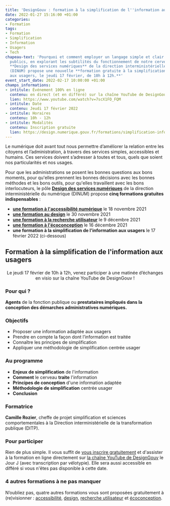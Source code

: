 ```yaml
---
title: 'DesignGouv : formation à la simplification de l''information aux usagers'
date: 2022-01-27 15:16:00 +01:00
categories:
- Formation
tags:
- Formation
- Simplification
- Information
- Usagers
- Tech
chapeau-text: 'Pourquoi et comment employer un langage simple et clair pour nos services
  publics, en explorant les subtilités du fonctionnement de notre cerveau  : le pôle
  **Design des services numériques** de la direction interministérielle du numérique
  (DINUM) propose une nouvelle **formation gratuite à la simplification de l''information
  aux usagers, le jeudi 17 février, de 10h à 12h.**'
event_start_date: 2022-02-17 10:00:00 +01:00
champs_informations:
- intitule: Événement 100% en ligne
  contenu: en direct (et en différé) sur la chaîne YouTube de DesignGouv
  lien: https://www.youtube.com/watch?v=7scX1FO_FQM
- intitule: Date
  contenu: Jeudi 17 février 2022
- intitule: Horaires
  contenu: 10h - 12h
- intitule: Modalités
  contenu: Inscription gratuite
  lien: https://design.numerique.gouv.fr/formations/simplification-information/
---
```


Le numérique doit avant tout nous permettre d’améliorer la relation entre les citoyens et l’administration, à travers des services simples, accessibles et humains. Ces services doivent s’adresser à toutes et tous, quels que soient nos particularités et nos usages.

Pour que les administrations se posent les bonnes questions aux bons moments, pour qu'elles prennent les bonnes décisions avec les bonnes méthodes et les bons outils, pour qu'elles travaillent avec les bons interlocuteurs, le pôle [**Design des services numériques**](https://design.numerique.gouv.fr/ "Design des services numériques - Lien externe") de la direction interministérielle du numérique (DINUM) propose **cinq formations gratuites indispensables** : 
* **[une formation à l'accessibilité numérique](https://www.numerique.gouv.fr/agenda/designgouv-formation-accessibilite-numerique/)** le 18 novembre 2021
* **[une formation au design](https://www.numerique.gouv.fr/agenda/designgouv-formation-design/)** le 30 novembre 2021
* **[une formation à la recherche utilisateur](https://www.numerique.gouv.fr/agenda/designgouv-formation-recherche-utilisateur/)** le 9 décembre 2021
* **[une formation à l'écoconception](https://www.numerique.gouv.fr/agenda/designgouv-formation-ecoconception/)** le 16 décembre 2021
* **une formation à la simplification de l'information aux usagers** le 17 février 2022 (ci-dessous)

<h2 class="text-center">Formation à la simplification de l'information aux usagers</h2>
<div class="encadre"> <p style="margin-top: 20px; text-align:center;">Le jeudi 17 février de 10h à 12h, venez participer à une matinée d’échanges en visio sur la chaîne YouTube de DesignGouv&nbsp;!</p> </div>

<h3 class="h2">Pour qui ?</h3>

**Agents** de la fonction publique ou **prestataires impliqués dans la conception des démarches administratives numériques.** 

<h3 class="h2">Objectifs</h3>

* Proposer une information adaptée aux usagers
* Prendre en compte la façon dont l’information est traitée
* Connaître les principes de simplification
* Appliquer une méthodologie de simplification centrée usager

<h3 class="h2">Au programme</h3>

* **Enjeux de simplification** de l'information
* **Comment** le cerveau **traite** l'information
* **Principes de conception** d'une information adaptée
* **Méthodologie de simplification** centrée usager
* **Conclusion**

<h3 class="h2">Formatrice</h3>

**Camille Rozier**, cheffe de projet simplification et sciences comportementales à la Direction interministérielle de la transformation publique (DITP). 

<h3 class="h2">Pour participer</h3>

Rien de plus simple. Il vous suffit de [vous inscrire gratuitement](https://design.numerique.gouv.fr/formations/simplification-information/) et d'assister à la formation en ligne directement sur [la chaîne YouTube de DesignGouv](https://www.youtube.com/watch?v=7scX1FO_FQM) le Jour J (avec transcription par vélotypie). Elle sera aussi accessible en différé si vous n'êtes pas disponible à cette date.

<div class="encadre noir"> <h3>4 autres formations à ne pas manquer</h3> <p>N’oubliez pas, quatre autres formations vous sont proposées gratuitement à (re)visionner&nbsp;: <a href="https://design.numerique.gouv.fr/formations/accessibilite/">accessibilité</a>, <a href="https://design.numerique.gouv.fr/formations/design/">design</a>, <a href="https://design.numerique.gouv.fr/formations/recherche-utilisateur/">recherche utilisateur</a> et <a href="https://design.numerique.gouv.fr/formations/ecoconception/">écoconception</a>.</p> </div>